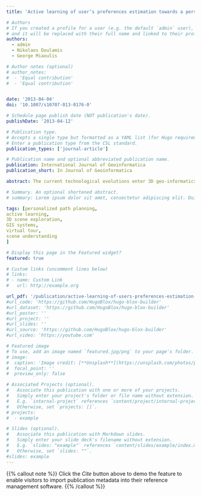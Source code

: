 ```yaml
---
title: 'Active learning of user’s preferences estimation towards a personalized 3D navigation of geo-referenced scenes'

# Authors
# If you created a profile for a user (e.g. the default `admin` user), write the username (folder name) here
# and it will be replaced with their full name and linked to their profile.
authors:
  - admin
  - Nikolaos Doulamis
  - George Miaoulis

# Author notes (optional)
# author_notes:
#  - 'Equal contribution'
#  - 'Equal contribution'


date: '2013-04-04'
doi: '10.1007/s10707-013-0176-0'

# Schedule page publish date (NOT publication's date).
publishDate: '2013-04-12'

# Publication type.
# Accepts a single type but formatted as a YAML list (for Hugo requirements).
# Enter a publication type from the CSL standard.
publication_types: ['journal-article']

# Publication name and optional abbreviated publication name.
publication: International Journal of Geoinformatica
publication_short: In Journal of Geoinformatica

abstract: The current technological evolutions enter 3D geo-informatics into their digital age, enabling new potential applications in the field of virtual tourism, pleasure, entertainment and cultural heritage. It is argued that 3D information provides the natural way of navigation. However, personalization is a key aspect in a navigation system, since a route that incorporates user preferences is ultimately more suitable than the route with the shortest distance or travel time. Usually, user’s preferences are expressed as a set of weights that regulate the degree of importance of the scene metadata on the route selection process. These weights, however, are defined by the users, setting the complexity to the user’s side, which makes personalization an arduous task. In this paper, we propose an alternative approach in which metadata weights are estimated implicitly and transparently to the users, transferring the complexity to the system side. This is achieved by introducing a relevance feedback on-line learning strategy which automatically adjusts metadata weights by exploiting information fed back to the system about the relevance of user’s preferences judgments given in a form of pair-wise comparisons. Practically implementing a relevance feedback algorithm presents the limitation that several pair-wise comparisons (samples) are required to converge to a set of reliable metadata weights. For this reason, we propose in this paper a weight rectification strategy that improves weight estimation by exploiting metadata interrelations defined through an ontology. In the sequel, a genetic optimization algorithm is incorporated to select the most user preferred routes based on a multi-criteria minimization approach. To increase the degree of personalization in 3D navigation, we have also introduced an efficient algorithm for estimating 3D trajectories around objects of interest by merging best selected 2D projected views that contain faces which are mostly preferred by the users. We have conducted simulations and comparisons with other approaches either in the field of on-line learning or route selection using objective metrics in terms of precision and recall values. The results indicate that our system yields on average a 13.76 % improvement of precision as regards the learning strategy and an improvement of 8.75 % regarding route selection. In addition, we conclude that the ontology driven weight rectification strategy can reduce the number of samples (pair-wise comparisons) required of 76 % to achieve the same precision. Qualitative comparisons have been also performed using a use case route scenario in the city of Athens.

# Summary. An optional shortened abstract.
# summary: Lorem ipsum dolor sit amet, consectetur adipiscing elit. Duis posuere tellus ac convallis placerat. Proin tincidunt magna sed ex sollicitudin condimentum.

tags: [personalized path planning,
active learning,
3D scene exploration,
GIS systems,
virtual tour,
scene understanding
]

# Display this page in the Featured widget?
featured: true

# Custom links (uncomment lines below)
# links:
# - name: Custom Link
#   url: http://example.org

url_pdf: '/publication/active-learning-of-users-preferences-estimation-towards-a-personalized-3d--navigation-of-geo-referenced-scenes/journal-article.pdf'
#url_code: 'https://github.com/HugoBlox/hugo-blox-builder'
#url_dataset: 'https://github.com/HugoBlox/hugo-blox-builder'
#url_poster: ''
#url_project: ''
#url_slides: ''
#url_source: 'https://github.com/HugoBlox/hugo-blox-builder'
#url_video: 'https://youtube.com'

# Featured image
# To use, add an image named `featured.jpg/png` to your page's folder.
# image:
#  caption: 'Image credit: [**Unsplash**](https://unsplash.com/photos/pLCdAaMFLTE)'
#  focal_point: ''
#  preview_only: false

# Associated Projects (optional).
#   Associate this publication with one or more of your projects.
#   Simply enter your project's folder or file name without extension.
#   E.g. `internal-project` references `content/project/internal-project/index.md`.
#   Otherwise, set `projects: []`.
# projects:
#  - example

# Slides (optional).
#   Associate this publication with Markdown slides.
#   Simply enter your slide deck's filename without extension.
#   E.g. `slides: "example"` references `content/slides/example/index.md`.
#   Otherwise, set `slides: ""`.
#slides: example
---
```


{{% callout note %}}
Click the _Cite_ button above to demo the feature to enable visitors to import publication metadata into their reference management software.
{{% /callout %}}
